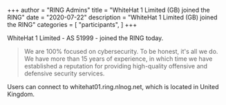 +++
author = "RING Admins"
title = "WhiteHat 1 Limited (GB) joined the RING"
date = "2020-07-22"
description = "WhiteHat 1 Limited (GB) joined the RING"
categories = [
    "participants",
]
+++

WhiteHat 1 Limited - AS 51999 - joined the RING today.

> We are 100% focused on cybersecurity. To be honest, it's all we do. We have more than 15 years of experience, in which time we have established a reputation for providing high-quality offensive and defensive security services.

Users can connect to whitehat01.ring.nlnog.net, which is located in United Kingdom.

